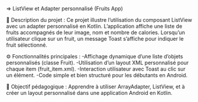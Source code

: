 =>  ListView et Adapter personnalisé (Fruits App)

🧩 Description du projet :
Ce projet illustre l’utilisation du composant ListView avec un adapter personnalisé en Kotlin. L’application affiche une liste de fruits accompagnés de leur image, nom et nombre de calories. Lorsqu’un utilisateur clique sur un fruit, un message Toast s’affiche pour indiquer le fruit sélectionné.

⚙️ Fonctionnalités principales :
-Affichage dynamique d’une liste d’objets personnalisés (classe Fruit).
-Utilisation d’un layout XML personnalisé pour chaque item (fruit_item.xml).
-Interaction utilisateur avec Toast au clic sur un élément.
-Code simple et bien structuré pour les débutants en Android.

🧠 Objectif pédagogique :
Apprendre à utiliser ArrayAdapter, ListView, et à créer un layout personnalisé dans une application Android en Kotlin.
